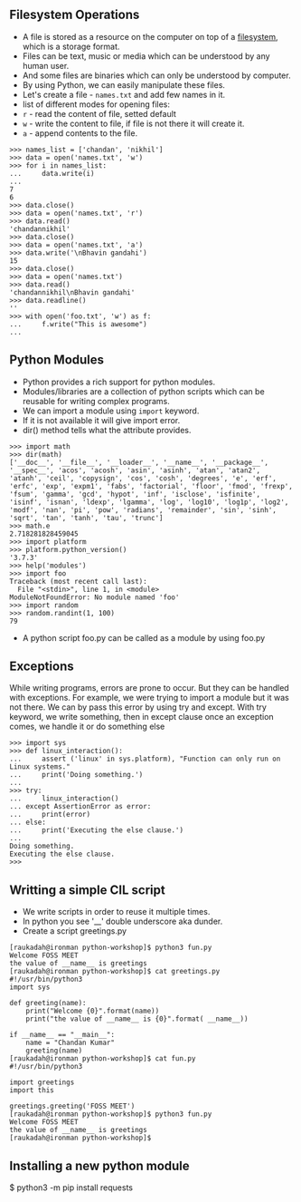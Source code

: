 ## Filesystem Operations
* A file is stored as a resource on the computer on top of a [filesystem](https://www.tldp.org/LDP/sag/html/filesystems.html), which is a storage format.
* Files can be text, music or media which can be understood by any human user.
* And some files are binaries which can only be understood by computer.
* By using Python, we can easily manipulate these files.
* Let's create a file - `names.txt` and add few names in it.
* list of different modes for opening files:
* `r` - read the content of file, setted default
* `w` - write the content to file, if file is not there it will create it.
* `a` - append contents to the file.
```
>>> names_list = ['chandan', 'nikhil']
>>> data = open('names.txt', 'w')
>>> for i in names_list:
...     data.write(i)
... 
7
6
>>> data.close()
>>> data = open('names.txt', 'r')
>>> data.read()
'chandannikhil'
>>> data.close()
>>> data = open('names.txt', 'a')
>>> data.write('\nBhavin gandahi')
15
>>> data.close()
>>> data = open('names.txt')
>>> data.read()
'chandannikhil\nBhavin gandahi'
>>> data.readline()
''
>>> with open('foo.txt', 'w') as f:
...     f.write("This is awesome")
... 
```

## Python Modules
* Python provides a rich support for python modules.
* Modules/libraries are a collection of python scripts which can be reusable for writing complex programs.
* We can import a module using `import` keyword.
* If it is not available it will give import error.
* dir() method tells what the attribute provides.
```
>>> import math
>>> dir(math)
['__doc__', '__file__', '__loader__', '__name__', '__package__', '__spec__', 'acos', 'acosh', 'asin', 'asinh', 'atan', 'atan2', 'atanh', 'ceil', 'copysign', 'cos', 'cosh', 'degrees', 'e', 'erf', 'erfc', 'exp', 'expm1', 'fabs', 'factorial', 'floor', 'fmod', 'frexp', 'fsum', 'gamma', 'gcd', 'hypot', 'inf', 'isclose', 'isfinite', 'isinf', 'isnan', 'ldexp', 'lgamma', 'log', 'log10', 'log1p', 'log2', 'modf', 'nan', 'pi', 'pow', 'radians', 'remainder', 'sin', 'sinh', 'sqrt', 'tan', 'tanh', 'tau', 'trunc']
>>> math.e
2.718281828459045
>>> import platform
>>> platform.python_version()
'3.7.3'
>>> help('modules')
>>> import foo
Traceback (most recent call last):
  File "<stdin>", line 1, in <module>
ModuleNotFoundError: No module named 'foo'
>>> import random
>>> random.randint(1, 100)
79
``` 
* A python script foo.py can be called as a module by using foo.py

## Exceptions
While writing programs, errors are prone to occur. But they can be handled with
exceptions.
For example, we were trying to import a module but it was not there.
We can by pass this error by using try and except.
With try keyword, we write something, then in except clause once an
exception comes, we handle it or do something else
```
>>> import sys
>>> def linux_interaction():
...     assert ('linux' in sys.platform), "Function can only run on Linux systems."
...     print('Doing something.')
... 
>>> try:
...     linux_interaction()
... except AssertionError as error:
...     print(error)
... else:
...     print('Executing the else clause.')
... 
Doing something.
Executing the else clause.
>>> 
```

## Writting a simple CIL script
* We write scripts in order to reuse it multiple times.
* In python you see '__' double underscore aka dunder.
* Create a script greetings.py
```
[raukadah@ironman python-workshop]$ python3 fun.py 
Welcome FOSS MEET
the value of __name__ is greetings
[raukadah@ironman python-workshop]$ cat greetings.py 
#!/usr/bin/python3
import sys

def greeting(name):
    print("Welcome {0}".format(name))
    print("the value of __name__ is {0}".format( __name__))

if __name__ == "__main__":
    name = "Chandan Kumar"
    greeting(name)
[raukadah@ironman python-workshop]$ cat fun.py 
#!/usr/bin/python3

import greetings
import this

greetings.greeting('FOSS MEET')
[raukadah@ironman python-workshop]$ python3 fun.py 
Welcome FOSS MEET
the value of __name__ is greetings
[raukadah@ironman python-workshop]$
```

## Installing a new python module
$ python3 -m pip install requests
